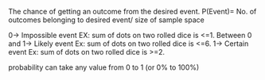 The chance of getting an outcome from the desired event. P(Event)= No. of outcomes belonging to desired event/ size of sample space

0-> Impossible event EX: sum of dots on two rolled dice is <=1.
Between 0 and 1-> Likely event Ex: sum of dots on two rolled dice is <=6.
1-> Certain event Ex: sum of dots on two rolled dice is >=2.

probability can take any value from 0 to 1 (or 0% to 100%)
